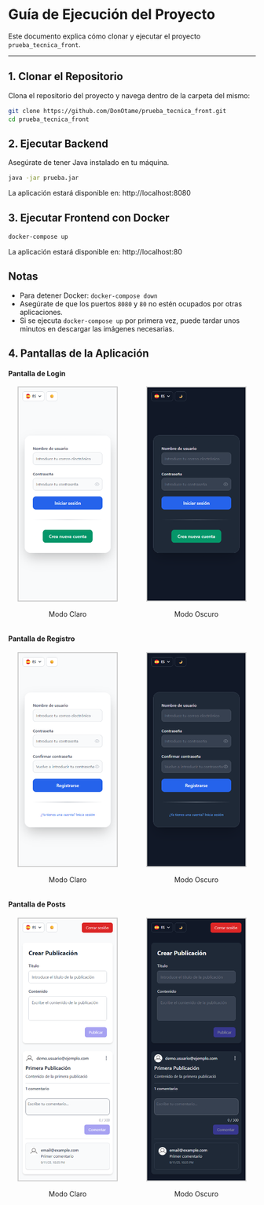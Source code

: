 # Guía de Ejecución del Proyecto

Este documento explica cómo clonar y ejecutar el proyecto `prueba_tecnica_front`.

---

## 1. Clonar el Repositorio

Clona el repositorio del proyecto y navega dentro de la carpeta del mismo:

```bash
git clone https://github.com/DonOtame/prueba_tecnica_front.git
cd prueba_tecnica_front

```

## 2. Ejecutar Backend

Asegúrate de tener Java instalado en tu máquina.

```bash
java -jar prueba.jar
```

La aplicación estará disponible en: http://localhost:8080

## 3. Ejecutar Frontend con Docker

```bash
docker-compose up
```

La aplicación estará disponible en: http://localhost:80

## Notas

- Para detener Docker: `docker-compose down`
- Asegúrate de que los puertos `8080` y `80` no estén ocupados por otras aplicaciones.
- Si se ejecuta `docker-compose up` por primera vez, puede tardar unos minutos en descargar las imágenes necesarias.

## 4. Pantallas de la Aplicación

#### Pantalla de Login

<div style="display: flex; justify-content: space-around; gap: 20px; align-items: flex-start;">

  <div style="text-align: center;">
    <img src="public/images/login_light.png" alt="Login Light" width="200" style="border: 2px solid #ccc;" />
    <p>Modo Claro</p>
  </div>

  <div style="text-align: center;">
    <img src="public/images/login_dark.png" alt="Login Dark" width="200" style="border: 2px solid #ccc;" />
    <p>Modo Oscuro</p>
  </div>

</div>

#### Pantalla de Registro

<div style="display: flex; justify-content: space-around; gap: 20px; align-items: flex-start;">
  <div style="text-align: center;">
    <img src="public/images/register_light.png" alt="Login Light" width="200" style="border: 2px solid #ccc;" />
    <p>Modo Claro</p>
  </div>

  <div style="text-align: center;">
    <img src="public/images/register_dark.png" alt="Login Dark" width="200" style="border: 2px solid #ccc;" />
    <p>Modo Oscuro</p>
  </div>

</div>

#### Pantalla de Posts

<div style="display: flex; justify-content: space-around; gap: 20px; align-items: flex-start;">
  <div style="text-align: center;">
    <img src="public/images/post_light.png" alt="Login Light" width="200" style="border: 2px solid #ccc;" />
    <p>Modo Claro</p>
  </div>

  <div style="text-align: center;">
    <img src="public/images/post_dark.png" alt="Login Dark" width="200" style="border: 2px solid #ccc;" />
    <p>Modo Oscuro</p>
  </div>

</div>
